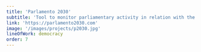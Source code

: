 ```yaml
---
title: 'Parlamento 2030'
subtitle: 'Tool to monitor parliamentary activity in relation with the 2030 Agenda.'
link: 'https://parlamento2030.com'
image: '/images/projects/p2030.jpg'
lineOfWork: democracy
order: 7
---
```

